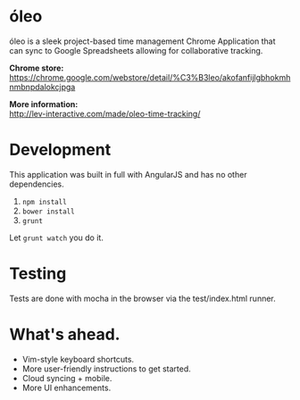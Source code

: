 óleo
====

óleo is a sleek project-based time management Chrome Application that can sync to Google Spreadsheets allowing for collaborative tracking.

**Chrome store:**  
https://chrome.google.com/webstore/detail/%C3%B3leo/akofanfijlgbhokmhnmbnpdalokcjpga

**More information:**  
http://lev-interactive.com/made/oleo-time-tracking/

# Development

This application was built in full with AngularJS and has no other dependencies.

1. `npm install`
2. `bower install`
3. `grunt`

Let `grunt watch` you do it.

# Testing

Tests are done with mocha in the browser via the test/index.html runner.

# What's ahead.

* Vim-style keyboard shortcuts.
* More user-friendly instructions to get started.
* Cloud syncing + mobile.
* More UI enhancements.
